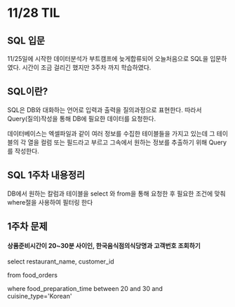 # 11/28 TIL
## SQL 입문 
11/25일에 시작한 데이터분석가 부트캠프에 늦게합류되어 오늘처음으로 SQL을 입문하였다.
시간이 조금 걸리긴 했지만 3주차 까지 학습하였다.
## SQL이란?
SQL은 DB와 대화하는 언어로 입력과 출력을 질의과정으로 표현한다.
따라서 Query(질의)작성을 통해 DB에 필요한 데이터를 요청한다.

데이터베이스는 엑셀파일과 같이 여러 정보를 수집한 테이블들을 가지고 있는데
그 테이블의 각 열을 컬럼 또는 필드라고 부르고 그속에서 원하는 정보를 추출하기 위해 Query를 작성한다.

## SQL 1주차 내용정리
DB에서 원하는 칼럼과 테이블을 select 와 from을 통해 요청한 후 필요한 조건에 맞춰 where절을 사용하여 필터링 한다
## 1주차 문제
#### 상품준비시간이 20~30분 사이인, 한국음식점의식당명과 고객번호 조회하기 
select restaurant_name, customer_id

from food_orders

where food_preparation_time between 20 and 30 and cuisine_type='Korean'

